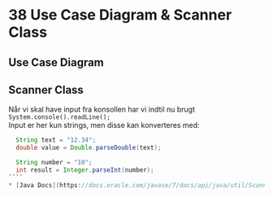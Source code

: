 # 38 Use Case Diagram & Scanner Class

## Use Case Diagram



## Scanner Class
Når vi skal have input fra konsollen har vi indtil nu brugt ````System.console().readLine();````   
Input er her kun strings, men disse kan konverteres med:
`````Java
  String text = "12.34";
  double value = Double.parseDouble(text);

  String number = "10";
  int result = Integer.parseInt(number);
````
* [Java Docs](https://docs.oracle.com/javase/7/docs/api/java/util/Scanner.html)
